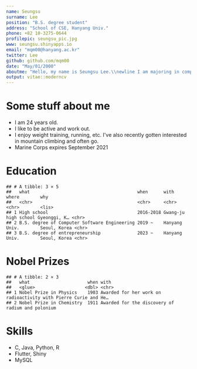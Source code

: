 ```yaml
---
name: Seungsu
surname: Lee
position: "B.S. degree student"
address: "School of CSE, Hanyang Univ."
phone: +82 10-3275-0644
profilepic: seungsu_pic.jpg
www: seungsu.shinyapps.io
email: "mqm00@hanyang.ac.kr"
twitter: Lee
github: github.com/mqm00
date: "May/01/2000"
aboutme: "Hello, my name is Seungsu Lee.\\newline I am majoring in computer software \\newline at Hanyang University.\\newline And also pursuing a minor in entrepreneurship \\newline convergence. My goal is to become a startup CEO"
output: vitae::moderncv
---
```




# Some stuff about me

 * I am 24 years old.
 * I like to be active and work out. 
 * I enjoy weight training, running, etc. I've also recently gotten interested in mountain climbing and often go.
 * Marine Corps expires September 2021

# Education


```
## # A tibble: 3 × 5
##   what                                         when      with                 where        why  
##   <chr>                                        <chr>     <chr>                <chr>        <lis>
## 1 High school                                  2016-2018 Gwang-ju high school Gyeonggi, K… <chr>
## 2 B.S. degree of Computer Software Engineering 2019 ~    Hanyang Univ.        Seoul, Korea <chr>
## 3 B.S. degree of entrepreneurship              2023 ~    Hanyang Univ.        Seoul, Korea <chr>
```

# Nobel Prizes


```
## # A tibble: 2 × 3
##   what                      when with                                                           
##   <glue>                   <dbl> <chr>                                                          
## 1 Nobel Prize in Physics    1903 Awarded for her work on radioactivity with Pierre Curie and He…
## 2 Nobel Prize in Chemistry  1911 Awarded for the discovery of radium and polonium
```

# Skills

 * C, Java, Python, R
 * Flutter, Shiny
 * MySQL
